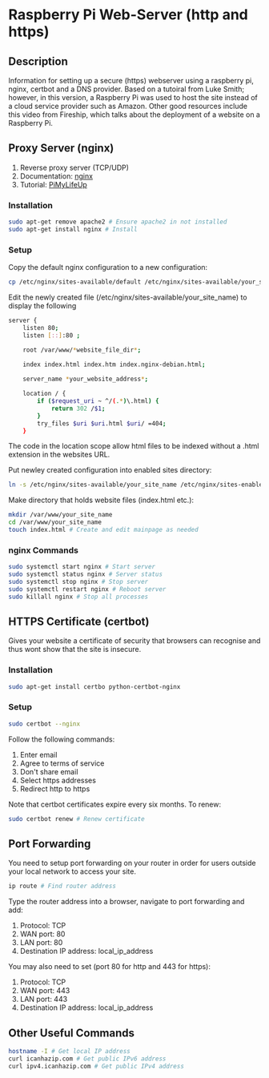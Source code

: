# Raspberry Pi Web-Server (http and https)

## Description 
Information for setting up a secure (https) webserver using a raspberry pi, nginx, certbot and a DNS provider. Based on a tutoiral from Luke Smith; however, in this version, a Raspberry Pi was used to host the site instead of a cloud service provider such as Amazon. Other good resources include this video from Fireship, which talks about the deployment of a website on a Raspberry Pi.

## Proxy Server (nginx)
1. Reverse proxy server (TCP/UDP)
2. Documentation: [nginx](https://nginx.org/en/)
3. Tutorial: [PiMyLifeUp](https://pimylifeup.com/raspberry-pi-nginx/)

### Installation 

```bash
sudo apt-get remove apache2 # Ensure apache2 in not installed
sudo apt-get install nginx # Install
```

### Setup
Copy the default nginx configuration to a new configuration:

```bash
cp /etc/nginx/sites-available/default /etc/nginx/sites-available/your_site_name # Replace your_site_name
```

Edit the newly created file (/etc/nginx/sites-available/your_site_name) to display the following

```bash
server {
	listen 80;
	listen [::]:80 ;

	root /var/www/*website_file_dir*;

	index index.html index.htm index.nginx-debian.html;
	
	server_name *your_website_address*;

	location / {
		if ($request_uri ~ ^/(.*)\.html) {
			return 302 /$1;
		}
		try_files $uri $uri.html $uri/ =404;
	}
```

The code in the location scope allow html files to be indexed without a .html extension in the websites URL.

Put newley created configuration into enabled sites directory:

```bash
ln -s /etc/nginx/sites-available/your_site_name /etc/nginx/sites-enabled/
```

Make directory that holds website files (index.html etc.):

```bash
mkdir /var/www/your_site_name
cd /var/www/your_site_name
touch index.html # Create and edit mainpage as needed
```

### nginx Commands

```bash
sudo systemctl start nginx # Start server
sudo systemctl status nginx # Server status
sudo systemctl stop nginx # Stop server
sudo systemctl restart nginx # Reboot server
sudo killall nginx # Stop all processes
```

## HTTPS Certificate (certbot)
Gives your website a certificate of security that browsers can recognise and thus wont show that the site is insecure.

### Installation
```bash
sudo apt-get install certbo python-certbot-nginx
```

### Setup
```bash
sudo certbot --nginx
```

Follow the following commands:
1. Enter email
2. Agree to terms of service
3. Don't share email
4. Select https addresses
5. Redirect http to https

Note that certbot certificates expire every six months. To renew:

```bash
sudo certbot renew # Renew certificate
```

## Port Forwarding
You need to setup port forwarding on your router in order for users outside your local network to access your site.

```bash
ip route # Find router address
```

Type the router address into a browser, navigate to port forwarding and add:
1. Protocol: TCP
2. WAN port: 80
3. LAN port: 80
4. Destination IP address: local_ip_address

You may also need to set (port 80 for http and 443 for https):
1. Protocol: TCP
2. WAN port: 443
3. LAN port: 443
4. Destination IP address: local_ip_address

## Other Useful Commands
```bash
hostname -I # Get local IP address
curl icanhazip.com # Get public IPv6 address
curl ipv4.icanhazip.com # Get public IPv4 address
```

